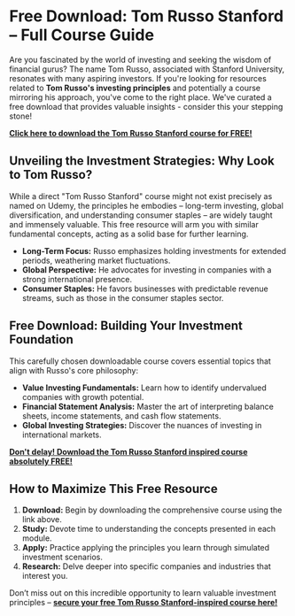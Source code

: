 # Free Download: Tom Russo Stanford – Full Course Guide

Are you fascinated by the world of investing and seeking the wisdom of financial gurus? The name Tom Russo, associated with Stanford University, resonates with many aspiring investors. If you're looking for resources related to **Tom Russo's investing principles** and potentially a course mirroring his approach, you've come to the right place. We've curated a free download that provides valuable insights - consider this your stepping stone!

[**Click here to download the Tom Russo Stanford course for FREE!**](https://udemywork.com/tom-russo-stanford)

## Unveiling the Investment Strategies: Why Look to Tom Russo?

While a direct "Tom Russo Stanford" course might not exist precisely as named on Udemy, the principles he embodies – long-term investing, global diversification, and understanding consumer staples – are widely taught and immensely valuable. This free resource will arm you with similar fundamental concepts, acting as a solid base for further learning.

*   **Long-Term Focus:** Russo emphasizes holding investments for extended periods, weathering market fluctuations.
*   **Global Perspective:** He advocates for investing in companies with a strong international presence.
*   **Consumer Staples:** He favors businesses with predictable revenue streams, such as those in the consumer staples sector.

## Free Download: Building Your Investment Foundation

This carefully chosen downloadable course covers essential topics that align with Russo's core philosophy:

*   **Value Investing Fundamentals:** Learn how to identify undervalued companies with growth potential.
*   **Financial Statement Analysis:** Master the art of interpreting balance sheets, income statements, and cash flow statements.
*   **Global Investing Strategies:** Discover the nuances of investing in international markets.

[**Don't delay! Download the Tom Russo Stanford inspired course absolutely FREE!**](https://udemywork.com/tom-russo-stanford)

## How to Maximize This Free Resource

1.  **Download:** Begin by downloading the comprehensive course using the link above.
2.  **Study:** Devote time to understanding the concepts presented in each module.
3.  **Apply:** Practice applying the principles you learn through simulated investment scenarios.
4.  **Research:** Delve deeper into specific companies and industries that interest you.

Don’t miss out on this incredible opportunity to learn valuable investment principles – **[secure your free Tom Russo Stanford-inspired course here!](https://udemywork.com/tom-russo-stanford)**
